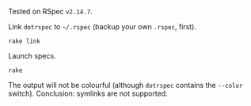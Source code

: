 Tested on RSpec `v2.14.7`.

Link `dotrspec` to `~/.rspec` (backup your own `.rspec`, first).

```shell
rake link
```

Launch specs.

```shell
rake
```

The output will not be colourful (although `dotrspec` contains the `--color`
switch). Conclusion: symlinks are not supported.
